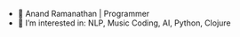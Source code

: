 - 👋 Anand Ramanathan | Programmer 
- 👀 I’m interested in: NLP, Music Coding, AI, Python, Clojure


<!---
anandr42/anandr42 is a ✨ special ✨ repository because its `README.md` (this file) appears on your GitHub profile.
You can click the Preview link to take a look at your changes.
--->

